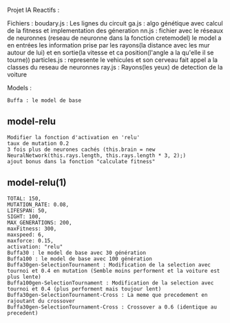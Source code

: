 Projet IA Reactifs : 

Fichiers : 
    boudary.js : Les lignes du circuit
    ga.js : algo génétique avec calcul de la fitness et implementation des géneration 
    nn.js : fichier avec le réseaux de neuronnes (reseau de neuronne dans la fonction cretemodel) le model a en entrées les information prise par les rayons(la distance avec les mur autour de lui) et en sortie(la vitesse et ca position(l'angle a la qu'elle il se tourne))
    particles.js : represente le vehicules et son cerveau fait appel a la classes du reseau de neuronnes
    ray.js : Rayons(les yeux) de detection de la voiture 


Models : 

    Buffa : le model de base 
## model-relu
    Modifier la fonction d'activation en 'relu'
    taux de mutation 0.2
    3 fois plus de neurones cachés (this.brain = new NeuralNetwork(this.rays.length, this.rays.length * 3, 2);)
    ajout bonus dans la fonction "calculate fitness"

## model-relu(1)
    TOTAL: 150,
    MUTATION_RATE: 0.08,
    LIFESPAN: 50,
    SIGHT: 100,
    MAX_GENERATIONS: 200,
    maxFitness: 300,
    maxspeed: 6,
    maxforce: 0.15,
    activation: "relu"
    Buffa30 : le model de base avec 30 génération
    Buffa100 : le model de base avec 100 génération
    Buffa30gen-SelectionTournament : Modification de la selection avec tournoi et 0.4 en mutation (Semble moins performent et la voiture est plus lente)
    Buffa100gen-SelectionTournament : Modification de la selection avec tournoi et 0.4 (plus performent mais toujour lent)
    Buffa30gen-SelectionTournament-Cross : La meme que precedement en rajoutant du crossover 
    Buffa30gen-SelectionTournament-Cross : Crossover a 0.6 (identique au precedent)
    
